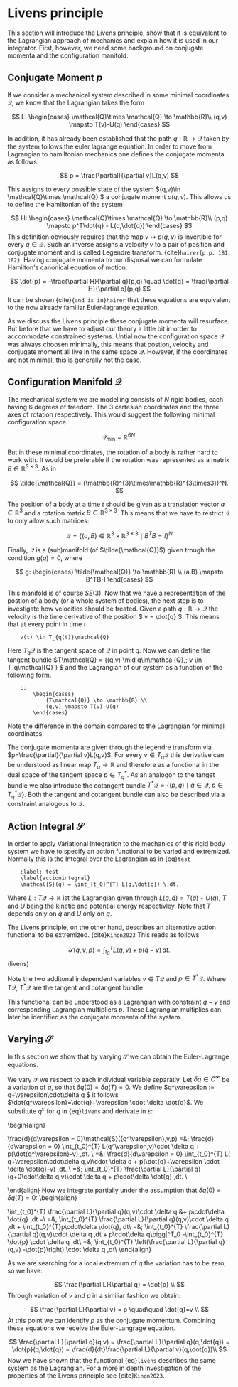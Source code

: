 # Livens principle
This section will introduce the Livens principle, show that it is equivalent to the Lagrangian approach of mechanics
and explain how it is used in our integrator. First, however, we need some background on conjugate momenta and the configuration manifold.

## Conjugate Moment $p$
If we consider a mechanical system described in some minimal coordinates $\mathcal{Q}$, we
know that the Lagrangian takes the form

$$
    L: 
        \begin{cases} 
            \mathcal{Q}\times \mathcal{Q} \to \mathbb{R}\\ 
            (q,v) \mapsto T(v)-U(q)
        \end{cases}
$$

In addition, it has already been established that the path $q: \mathbb{R} \to \mathcal{Q}$ taken by the system
follows the euler lagrange equation. In order to move from Lagrangian to hamiltonian mechanics
one defines the conjugate momenta as follows:

$$
    p = \frac{\partial}{\partial v}L(q,v)
$$

This assigns to every possible state of the system $(q,v)\in \mathcal{Q}\times \mathcal{Q} $ a conjugate moment 
$p(q,v)$. This allows us to define the Hamiltonian of the system

$$
    H: 
        \begin{cases} 
            \mathcal{Q}\times \mathcal{Q} \to \mathbb{R}\\ 
            (p,q) \mapsto p^T\dot{q} - L(q,\dot{q})
        \end{cases}
$$
This definition obviously requires that the map $v \mapsto p(q,v)$ is invertible for every $q\in\mathcal{Q}$.
Such an inverse assigns a velocity $v$ to a pair of position and conjugate moment and is called Legendre transform.
{cite}`hairer{p.p. 181, 182}`. Having conjugate momenta to our disposal we can formulate Hamilton's
canonical equation of motion:

$$
    \dot{p} = -\frac{\partial H}{\partial q}(p,q) \quad
    \dot{q} = \frac{\partial H}{\partial p}(p,q)
$$
It can be shown {cite}`{and is in}hairer` that these equations are equivalent to the now already
familiar Euler-lagrange equation.

As we discuss the Livens principle these conjugate momenta will resurface. But before that we have
to adjust our theory a little bit in order to accommodate constrained systems. Untial now 
the configuration space $\mathcal{Q}$ was always choosen minimally, this means that 
postion, velocity and conjugate moment all live in the same space $\mathcal{Q}$. However, if the
coordinates are not minimal, this is generally not the case.

## Configuration Manifold $\mathcal{Q}$

The mechanical system we are modelling consists of $N$ rigid bodies, each having 6 degrees of freedom. The
3 cartesian coordinates and the three axes of rotation respectively. This would suggest the following
minimal  configuration space

$$
    \mathcal{Q_{\text{min}}} = \mathbb{R}^{6N}.
$$

But in these minimal coordinates, the rotation of a body is rather hard to work with. It would be preferable if
the rotation was represented as a matrix $B\in\mathbb{R}^{3\times3}$. As in

$$
    \tilde{\mathcal{Q}} = (\mathbb{R}^{3}\times\mathbb{R}^{3\times3})^N.
$$

The position of a body at a time $t$ should be given as a translation vector $a\in\mathbb{R}^3$ and
a rotation matrix $B\in\mathbb{R}^{3\times3}$. This means that we have to restrict $\mathcal{Q}$ to only allow
such matrices:

$$
    \mathcal{Q} = \{(a,B) \in \mathbb{R}^{3}\times\mathbb{R}^{3\times3} \mid B^TB=I \}^N
$$

Finally, $\mathcal{Q}$ is a (sub)manifold  (of $\tilde{\mathcal{Q}}$) given trough the condition $g(q)=0$, where

$$
    g: 
        \begin{cases} 
            \tilde{\mathcal{Q}} \to \mathbb{R} \\ 
            (a,B) \mapsto B^TB-I 
        \end{cases}
$$

This manifold is of course $SE(3)$.
Now that we have a representation of the postion of a body (or a whole system of bodies), the next step is to investigate
how velocities should be treated. Given a path $q : \mathbb{R} \to \mathcal{Q}$
the velocity is the time derivative of the position $ v = \dot{q} $. This means that at every point in time $t$

```{math}
    v(t) \in T_{q(t)}\mathcal{Q}
```

Here $T_q\mathcal{Q}$ is the tangent space of $\mathcal{Q}$ in point $q$. Now we can define the tangent bundle
$T\mathcal{Q} = \{(q,v) \mid q\in\mathcal{Q},\; v \in  T_q\mathcal{Q} \} $ 
and the Lagrangian of our system as a function of the following form.
```{math}
    L: 
        \begin{cases} 
            {T\mathcal{Q}} \to \mathbb{R} \\
            (q,v) \mapsto T(v)-U(q)
        \end{cases}
```
Note the difference in the domain compared to the Lagrangian for minimal coordinates.

The conjugate momenta are given through the legendre transform via $p=\frac{\partial}{\partial v}L(q,v)$.
For every $v\in T_q\mathcal{Q}$ this derivative can be understood as linear map $T_q \to \mathbb{R}$
and therefore as a functional in the dual space of the tangent space $p \in T^*_q$. As an analogon
to the tanget bundle we also introduce the cotangent bundle
$T^*\mathcal{Q} = \{(p,q) \mid q\in\mathcal{Q},\; p \in  T^*_q\mathcal{Q} \}$. Both the 
tangent and cotangent bundle can also be described via a constraint analogous to $\mathcal{Q}$.

## Action Integral $\mathcal{S}$


In order to apply Variational Integration to the mechanics of this rigid body system we have to specify an action functional to be varied and extremized. Normally this is the Integral over the Lagrangian as in {eq}`test`

```{math}
    :label: test
    \label{actionintegral}
    \mathcal{S}(q) = \int_{t_0}^{T} L(q,\dot{q}) \,dt.
```

Where $L:T\mathcal{Q}\to \mathbb{R}$ ist the Lagrangian given through $L(q,\dot{q})=T(\dot{q})+U(q)$,
$T$ and $U$ being the kinetic and potential energy respectivley. Note that $T$ depends only on $\dot{q}$ and $U$ only on $q$.

The Livens principle, on the other hand, describes an alternative action functional to be extremized. {cite}`Kinon2023`
This reads as follows

$$
    \mathcal{S}(q,v,p) = \int_{t_0}^{T} L(q,v) + p(\dot{q}-v) \,dt.
$$(livens)

Note the two additonal independent variables $v\in T \mathcal{Q}$ and $p \in T^{*} \mathcal{Q}$. Where $T\mathcal{Q}$,
$T^*\mathcal{Q}$ are the tangent and cotangent bundle.

This functional can be understood as a Lagrangian with constraint $\dot{q}-v$ and corresponding Lagrangian multipliers $p$.
These Lagrangian multiplies can later be identified as the conjugate momenta of the system.


## Varying $\mathcal{S}$
In this section we show that by varying $\mathcal{S}$ we can obtain the Euler-Lagrange equations.

We vary $\mathcal{S}$ we respect to each individual variable separatly.
Let $\delta q \in C^\infty$ be a variation of $q$, so that $\delta q(0)=\delta q(T)=0$. We
define $q^\varepsilon := q+\varepsilon\cdot\delta q $ it follows 
$\dot{q^\varepsilon}=\dot{q}+\varepsilon \cdot \delta \dot{q}$. We substitute 
$q^\varepsilon$ for $q$ in  {eq}`livens` and derivate in $\varepsilon$:

\begin{align}

\frac{d}{d\varepsilon = 0}\mathcal{S}({q^\varepsilon},v,p) 
        =&\; \frac{d}{d\varepsilon = 0}  \int_{t_0}^{T} L(q^\varepsilon,v)\cdot \delta q + p(\dot{q^\varepsilon}-v) \,dt. \\
        =&\;    \frac{d}{d\varepsilon = 0} \int_{t_0}^{T} L( q+\varepsilon\cdot\delta q,v)\cdot \delta q + p(\dot{q}+\varepsilon \cdot 
            \delta \dot{q}-v) \,dt. \\
        =&\;  \int_{t_0}^{T} \frac{\partial L}{\partial q}(q+0\cdot\delta q,v)\cdot \delta q + p\cdot\delta \dot{q} \,dt. \\

\end{align}
Now we integrate partially under the assumption that $\delta q(0)=\delta q(T)=0$:
\begin{align}

 \int_{t_0}^{T} \frac{\partial L}{\partial q}(q,v)\cdot \delta q &+ p\cdot\delta \dot{q} \,dt =\\
        =&\; \int_{t_0}^{T} \frac{\partial L}{\partial q}(q,v)\cdot \delta q \,dt + \int_{t_0}^{T}p\cdot\delta \dot{q}\, dt\\
        =&\;  \int_{t_0}^{T} \frac{\partial L}{\partial q}(q,v)\cdot \delta q \,dt + p\cdot\delta q\bigg|^T_0
            -\int_{t_0}^{T} \dot{p} \cdot \delta q \,dt\\
        =&\; \int_{t_0}^{T} \left(\frac{\partial L}{\partial q}(q,v)
            -\dot{p}\right) \cdot \delta q \,dt\\
\end{align}

As we are searching for a local extremum of $q$ the variation has to be zero, so we have:

$$
\frac{\partial L}{\partial q} = 
            \dot{p} \\
$$
Through variation of $v$ and $p$ in a similiar fashion we obtain:

$$
\frac{\partial L}{\partial v} = 
            p 
\quad\quad
            \dot{q}=v \\
$$
At this point we can identify $p$ as the conjugate momentum. Combining these equations we
receive the Euler-Langrage equation.

$$
\frac{\partial L}{\partial q}(q,v) = \frac{\partial L}{\partial q}(q,\dot{q}) =
            \dot{p}(q,\dot{q}) =  \frac{d}{dt}\frac{\partial L}{\partial v}(q,\dot{q})\\
$$
Now we have shown that the functional {eq}`livens` describes the same system as the Lagrangian. For
a more in depth investigation of the properties of the Livens principle see {cite}`Kinon2023`.
